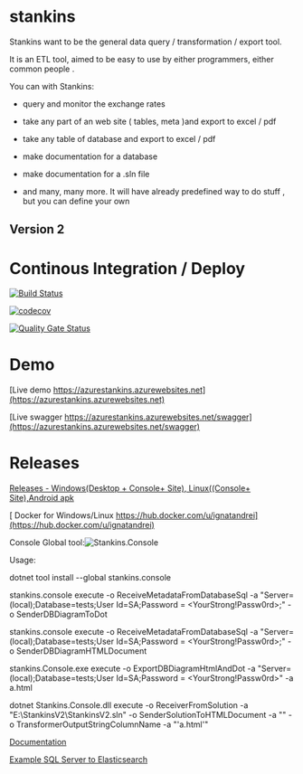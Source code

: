 # stankins

Stankins want to be the general data query / transformation / export tool. 

It is an ETL tool, aimed to be easy to use by either programmers, either common people .

You can with Stankins:

- query and monitor the exchange rates

- take any part of an web site ( tables, meta )and export to excel / pdf

- take any table of database and export to excel / pdf

- make documentation for a database

- make documentation for a .sln file

- and many, many more. It will have already predefined way to do stuff , but you can define your own


## Version 2 

# Continous Integration / Deploy

[![Build Status](https://dev.azure.com/ignatandrei0674/stankinsv2/_apis/build/status/ignatandrei.stankins?branchName=master)](https://dev.azure.com/ignatandrei0674/stankinsv2/_build/latest?definitionId=1?branchName=master)

[![codecov](https://codecov.io/gh/ignatandrei/stankins/branch/master/graph/badge.svg)](https://codecov.io/gh/ignatandrei/stankins)

[![Quality Gate Status](https://sonarcloud.io/api/project_badges/measure?project=ignatandrei_stankins&metric=alert_status)](https://sonarcloud.io/dashboard?id=ignatandrei_stankins)


# Demo
[Live demo https://azurestankins.azurewebsites.net](https://azurestankins.azurewebsites.net)

[Live swagger https://azurestankins.azurewebsites.net/swagger](https://azurestankins.azurewebsites.net/swagger)

# Releases

<a href='https://github.com/ignatandrei/stankins/releases'>Releases - Windows(Desktop + Console+ Site), Linux((Console+ Site),Android apk</a>

[ Docker for Windows/Linux https://hub.docker.com/u/ignatandrei](https://hub.docker.com/u/ignatandrei)

Console Global tool:![Stankins.Console](https://img.shields.io/nuget/v/stankins.console.svg?label=Stankins%20Console&style=flat)

Usage:

dotnet tool install --global stankins.console

stankins.console execute -o ReceiveMetadataFromDatabaseSql -a "Server=(local);Database=tests;User Id=SA;Password = <YourStrong!Passw0rd>;"  -o SenderDBDiagramToDot

stankins.console execute -o ReceiveMetadataFromDatabaseSql -a "Server=(local);Database=tests;User Id=SA;Password = <YourStrong!Passw0rd>;"  -o SenderDBDiagramHTMLDocument

stankins.Console.exe execute -o ExportDBDiagramHtmlAndDot -a "Server=(local);Database=tests;User Id=SA;Password = <YourStrong!Passw0rd>" -a a.html

dotnet Stankins.Console.dll execute -o ReceiverFromSolution -a "E:\StankinsV2\StankinsV2.sln" -o SenderSolutionToHTMLDocument -a "" -o TransformerOutputStringColumnName -a "'a.html'"


<a href='https://cdn.rawgit.com/ignatandrei/stankins/74e25fbe/Documentation/Help/index.html'>Documentation</a>

<a href='https://cdn.rawgit.com/ignatandrei/stankins/74e25fbe/Documentation/Help/html/e6e8966d-f7ce-8571-98f2-b26beb8d1666.htm'>Example SQL Server to Elasticsearch</a>



